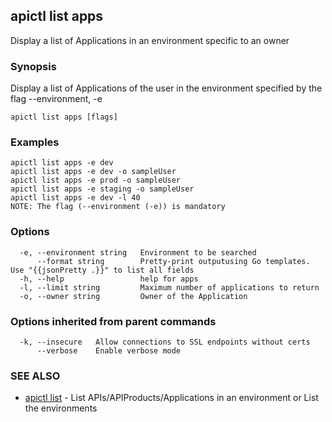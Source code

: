 ## apictl list apps

Display a list of Applications in an environment specific to an owner

### Synopsis

Display a list of Applications of the user in the environment specified by the flag --environment, -e

```
apictl list apps [flags]
```

### Examples

```
apictl list apps -e dev 
apictl list apps -e dev -o sampleUser
apictl list apps -e prod -o sampleUser
apictl list apps -e staging -o sampleUser
apictl list apps -e dev -l 40
NOTE: The flag (--environment (-e)) is mandatory
```

### Options

```
  -e, --environment string   Environment to be searched
      --format string        Pretty-print outputusing Go templates. Use "{{jsonPretty .}}" to list all fields
  -h, --help                 help for apps
  -l, --limit string         Maximum number of applications to return
  -o, --owner string         Owner of the Application
```

### Options inherited from parent commands

```
  -k, --insecure   Allow connections to SSL endpoints without certs
      --verbose    Enable verbose mode
```

### SEE ALSO

* [apictl list](apictl_list.md)	 - List APIs/APIProducts/Applications in an environment or List the environments

